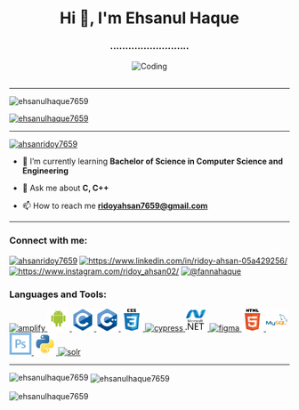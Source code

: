 <h1 align="center">Hi 👋, I'm Ehsanul Haque</h1>

<h3 align="center">..........................</h3>
<div align="center">
<img align="center" alt="Coding"width="400" src="https://media2.giphy.com/media/qgQUggAC3Pfv687qPC/giphy.gif">
</div>
</br>
<hr/>

<p align="left"> <img src="https://komarev.com/ghpvc/?username=ehsanulhaque7659&label=Profile%20views&color=0e75b6&style=flat" alt="ehsanulhaque7659" /> </p>

<p align="left"> <a href="https://github.com/ryo-ma/github-profile-trophy"><img src="https://github-profile-trophy.vercel.app/?username=ehsanulhaque7659" alt="ehsanulhaque7659" /></a> </p>
<hr/>

<p align="left"> <a href="https://twitter.com/ahsanridoy7659" target="blank"><img src="https://img.shields.io/twitter/follow/ahsanridoy7659?logo=twitter&style=for-the-badge" alt="ahsanridoy7659" /></a> </p>

- 🌱 I’m currently learning **Bachelor of Science in Computer Science and Engineering**

- 💬 Ask me about **C, C++**
- 📫 How to reach me **ridoyahsan7659@gmail.com**
<hr/>

<h3 align="left">Connect with me:</h3>
<p align="left">
<a href="https://twitter.com/ahsanridoy7659" target="blank"><img align="center" src="https://raw.githubusercontent.com/rahuldkjain/github-profile-readme-generator/master/src/images/icons/Social/twitter.svg" alt="ahsanridoy7659" height="30" width="40" /></a>
<a href="https://linkedin.com/in/https://www.linkedin.com/in/ridoy-ahsan-05a429256/" target="blank"><img align="center" src="https://raw.githubusercontent.com/rahuldkjain/github-profile-readme-generator/master/src/images/icons/Social/linked-in-alt.svg" alt="https://www.linkedin.com/in/ridoy-ahsan-05a429256/" height="30" width="40" /></a>
<a href="https://instagram.com/https://www.instagram.com/ridoy_ahsan02/" target="blank"><img align="center" src="https://raw.githubusercontent.com/rahuldkjain/github-profile-readme-generator/master/src/images/icons/Social/instagram.svg" alt="https://www.instagram.com/ridoy_ahsan02/" height="30" width="40" /></a>
<a href="https://www.youtube.com/c/@fannahaque" target="blank"><img align="center" src="https://raw.githubusercontent.com/rahuldkjain/github-profile-readme-generator/master/src/images/icons/Social/youtube.svg" alt="@fannahaque" height="30" width="40" /></a>
</p>

<h3 align="left">Languages and Tools:</h3>
<p align="left"> <a href="https://aws.amazon.com/amplify/" target="_blank" rel="noreferrer"> <img src="https://docs.amplify.aws/assets/logo-dark.svg" alt="amplify" width="40" height="40"/> </a> <a href="https://developer.android.com" target="_blank" rel="noreferrer"> <img src="https://raw.githubusercontent.com/devicons/devicon/master/icons/android/android-original-wordmark.svg" alt="android" width="40" height="40"/> </a> <a href="https://www.cprogramming.com/" target="_blank" rel="noreferrer"> <img src="https://raw.githubusercontent.com/devicons/devicon/master/icons/c/c-original.svg" alt="c" width="40" height="40"/> </a> <a href="https://www.w3schools.com/cpp/" target="_blank" rel="noreferrer"> <img src="https://raw.githubusercontent.com/devicons/devicon/master/icons/cplusplus/cplusplus-original.svg" alt="cplusplus" width="40" height="40"/> </a> <a href="https://www.w3schools.com/css/" target="_blank" rel="noreferrer"> <img src="https://raw.githubusercontent.com/devicons/devicon/master/icons/css3/css3-original-wordmark.svg" alt="css3" width="40" height="40"/> </a> <a href="https://www.cypress.io" target="_blank" rel="noreferrer"> <img src="https://raw.githubusercontent.com/simple-icons/simple-icons/6e46ec1fc23b60c8fd0d2f2ff46db82e16dbd75f/icons/cypress.svg" alt="cypress" width="40" height="40"/> </a> <a href="https://dotnet.microsoft.com/" target="_blank" rel="noreferrer"> <img src="https://raw.githubusercontent.com/devicons/devicon/master/icons/dot-net/dot-net-original-wordmark.svg" alt="dotnet" width="40" height="40"/> </a> <a href="https://www.figma.com/" target="_blank" rel="noreferrer"> <img src="https://www.vectorlogo.zone/logos/figma/figma-icon.svg" alt="figma" width="40" height="40"/> </a> <a href="https://www.w3.org/html/" target="_blank" rel="noreferrer"> <img src="https://raw.githubusercontent.com/devicons/devicon/master/icons/html5/html5-original-wordmark.svg" alt="html5" width="40" height="40"/> </a> <a href="https://www.mysql.com/" target="_blank" rel="noreferrer"> <img src="https://raw.githubusercontent.com/devicons/devicon/master/icons/mysql/mysql-original-wordmark.svg" alt="mysql" width="40" height="40"/> </a> <a href="https://www.photoshop.com/en" target="_blank" rel="noreferrer"> <img src="https://raw.githubusercontent.com/devicons/devicon/master/icons/photoshop/photoshop-line.svg" alt="photoshop" width="40" height="40"/> </a> <a href="https://www.python.org" target="_blank" rel="noreferrer"> <img src="https://raw.githubusercontent.com/devicons/devicon/master/icons/python/python-original.svg" alt="python" width="40" height="40"/> </a> <a href="https://lucene.apache.org/solr/" target="_blank" rel="noreferrer"> <img src="https://www.vectorlogo.zone/logos/apache_solr/apache_solr-icon.svg" alt="solr" width="40" height="40"/> </a> </p>
<hr/>

<p><img align="left" src="https://github-readme-stats.vercel.app/api/top-langs?username=ehsanulhaque7659&show_icons=true&locale=en&layout=compact" alt="ehsanulhaque7659" /></p>

<p>&nbsp;<img align="center" src="https://github-readme-stats.vercel.app/api?username=ehsanulhaque7659&show_icons=true&locale=en" alt="ehsanulhaque7659" /></p>

<p><img align="center" src="https://github-readme-streak-stats.herokuapp.com/?user=ehsanulhaque7659&" alt="ehsanulhaque7659" /></p>
